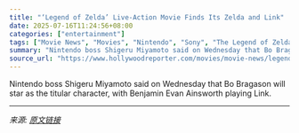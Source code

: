 ```yaml
---
title: "‘Legend of Zelda’ Live-Action Movie Finds Its Zelda and Link"
date: 2025-07-16T11:24:56+08:00
categories: ["entertainment"]
tags: ["Movie News", "Movies", "Nintendo", "Sony", "The Legend of Zelda", "Zelda"]
summary: "Nintendo boss Shigeru Miyamoto said on Wednesday that Bo Bragason will star as the titular character, with Benjamin Evan Ainsworth playing Link."
source_url: "https://www.hollywoodreporter.com/movies/movie-news/legend-of-zelda-film-bo-bragason-benjamin-evan-ainsworth-1236316319/"
---
```


Nintendo boss Shigeru Miyamoto said on Wednesday that Bo Bragason will star as the titular character, with Benjamin Evan Ainsworth playing Link.

---

*来源: [原文链接](https://www.hollywoodreporter.com/movies/movie-news/legend-of-zelda-film-bo-bragason-benjamin-evan-ainsworth-1236316319/)*
